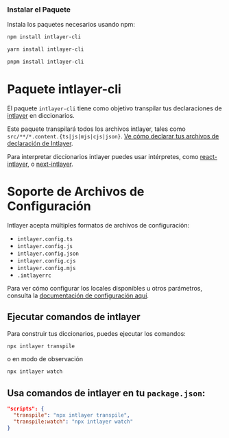 ### Instalar el Paquete

Instala los paquetes necesarios usando npm:

```bash
npm install intlayer-cli
```

```bash
yarn install intlayer-cli
```

```bash
pnpm install intlayer-cli
```

# Paquete intlayer-cli

El paquete `intlayer-cli` tiene como objetivo transpilar tus declaraciones de [intlayer](https://github.com/aypineau/intlayer/blob/main/packages/intlayer/readme_es.md) en diccionarios.

Este paquete transpilará todos los archivos intlayer, tales como `src/**/*.content.{ts|js|mjs|cjs|json}`. [Ve cómo declarar tus archivos de declaración de Intlayer](https://github.com/aypineau/intlayer/blob/main/packages/intlayer/readme_es.md).

Para interpretar diccionarios intlayer puedes usar intérpretes, como [react-intlayer](https://github.com/aypineau/intlayer/blob/main/packages/react-intlayer/readme_es.md), o [next-intlayer](https://github.com/aypineau/intlayer/blob/main/packages/next-intlayer/readme_es.md).

# Soporte de Archivos de Configuración

Intlayer acepta múltiples formatos de archivos de configuración:

- `intlayer.config.ts`
- `intlayer.config.js`
- `intlayer.config.json`
- `intlayer.config.cjs`
- `intlayer.config.mjs`
- `.intlayerrc`

Para ver cómo configurar los locales disponibles u otros parámetros, consulta la [documentación de configuración aquí](https://github.com/aypineau/intlayer/blob/main/docs/docs/configuration_es.md).

## Ejecutar comandos de intlayer

Para construir tus diccionarios, puedes ejecutar los comandos:

```bash
npx intlayer transpile
```

o en modo de observación

```bash
npx intlayer watch
```

## Usa comandos de intlayer en tu `package.json`:

```json
"scripts": {
  "transpile": "npx intlayer transpile",
  "transpile:watch": "npx intlayer watch"
}
```
